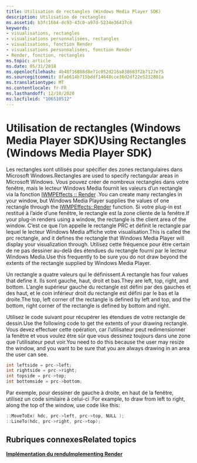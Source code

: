 ```yaml
---
title: Utilisation de rectangles (Windows Media Player SDK)
description: Utilisation de rectangles
ms.assetid: b3fc16b4-dc93-43c0-a97d-5234e36437c8
keywords:
- visualisations, rectangles
- visualisations personnalisées, rectangles
- visualisations, fonction Render
- visualisations personnalisées, fonction Render
- Render, fonction, rectangles
ms.topic: article
ms.date: 05/31/2018
ms.openlocfilehash: 4b48f16888d8e71c052d216a838683f2b7127e75
ms.sourcegitcommit: 8fa6614b715bddf14648cce36d2df22e5232801a
ms.translationtype: MT
ms.contentlocale: fr-FR
ms.lasthandoff: 12/10/2020
ms.locfileid: "106510512"
---
```

# <a name="using-rectangles-windows-media-player-sdk"></a><span data-ttu-id="856b7-108">Utilisation de rectangles (Windows Media Player SDK)</span><span class="sxs-lookup"><span data-stu-id="856b7-108">Using Rectangles (Windows Media Player SDK)</span></span>

<span data-ttu-id="856b7-109">Les rectangles sont utilisés pour spécifier des zones rectangulaires dans Microsoft Windows.</span><span class="sxs-lookup"><span data-stu-id="856b7-109">Rectangles are used to specify rectangular areas in Microsoft Windows.</span></span> <span data-ttu-id="856b7-110">Vous pouvez créer de nombreux rectangles dans votre fenêtre, mais le lecteur Windows Media fournit les valeurs d’un rectangle via la fonction [IWMPEffects :: Render](/previous-versions/windows/desktop/api/effects/nf-effects-iwmpeffects-render) .</span><span class="sxs-lookup"><span data-stu-id="856b7-110">You can create many rectangles in your window, but Windows Media Player supplies the values of one rectangle through the [IWMPEffects::Render](/previous-versions/windows/desktop/api/effects/nf-effects-iwmpeffects-render) function.</span></span> <span data-ttu-id="856b7-111">Si votre plug-in est restitué à l’aide d’une fenêtre, le rectangle est la zone cliente de la fenêtre.</span><span class="sxs-lookup"><span data-stu-id="856b7-111">If your plug-in renders using a window, the rectangle is the client area of the window.</span></span> <span data-ttu-id="856b7-112">C’est ce que l’on appelle le rectangle PRC et définit le rectangle par lequel le lecteur Windows Media affiche votre visualisation.</span><span class="sxs-lookup"><span data-stu-id="856b7-112">This is called the prc rectangle, and it defines the rectangle that Windows Media Player will display your visualization through.</span></span> <span data-ttu-id="856b7-113">Utilisez cette fréquence pour être certain de ne pas dessiner au-delà des étendues du rectangle fourni par le lecteur Windows Media.</span><span class="sxs-lookup"><span data-stu-id="856b7-113">Use this frequently to be sure you do not draw beyond the extents of the rectangle supplied by Windows Media Player.</span></span>

<span data-ttu-id="856b7-114">Un rectangle a quatre valeurs qui le définissent.</span><span class="sxs-lookup"><span data-stu-id="856b7-114">A rectangle has four values that define it.</span></span> <span data-ttu-id="856b7-115">Ils sont gauche, haut, droit et bas.</span><span class="sxs-lookup"><span data-stu-id="856b7-115">They are left, top, right, and bottom.</span></span> <span data-ttu-id="856b7-116">L’angle supérieur gauche du rectangle est défini par des gauches et des haut, et le coin inférieur droit du rectangle est défini par le bas et la droite.</span><span class="sxs-lookup"><span data-stu-id="856b7-116">The top, left corner of the rectangle is defined by left and top, and the bottom, right corner of the rectangle is defined by bottom and right.</span></span>

<span data-ttu-id="856b7-117">Utilisez le code suivant pour récupérer les étendues de votre rectangle de dessin.</span><span class="sxs-lookup"><span data-stu-id="856b7-117">Use the following code to get the extents of your drawing rectangle.</span></span> <span data-ttu-id="856b7-118">Vous devez effectuer cette opération, car l’utilisateur peut redimensionner la fenêtre et vous voulez être sûr que vous dessinez toujours dans une zone que l’utilisateur peut voir.</span><span class="sxs-lookup"><span data-stu-id="856b7-118">You need to do this because the user may resize the window, and you want to be sure that you are always drawing in an area the user can see.</span></span>


```C++
int leftside = prc->left;
int rightside = prc->right;
int topside = prc->top;
int bottomside = prc->bottom;

```



<span data-ttu-id="856b7-119">Par exemple, pour dessiner de gauche à droite, en haut de la fenêtre, utilisez un code similaire à celui-ci :</span><span class="sxs-lookup"><span data-stu-id="856b7-119">For example, to draw from left to right, along the top of the window, use code like this:</span></span>


```C++
::MoveToEx( hdc, prc->left, prc->top, NULL );  
::LineTo(hdc, prc->right, prc->top);

```



## <a name="related-topics"></a><span data-ttu-id="856b7-120">Rubriques connexes</span><span class="sxs-lookup"><span data-stu-id="856b7-120">Related topics</span></span>

<dl> <dt>

[<span data-ttu-id="856b7-121">**Implémentation du rendu**</span><span class="sxs-lookup"><span data-stu-id="856b7-121">**Implementing Render**</span></span>](implementing-render.md)
</dt> </dl>

 

 




